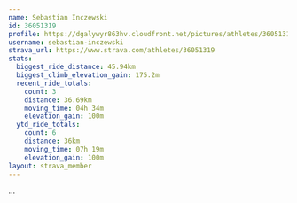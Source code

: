 ```yaml
---
name: Sebastian Inczewski
id: 36051319
profile: https://dgalywyr863hv.cloudfront.net/pictures/athletes/36051319/10635839/2/large.jpg
username: sebastian-inczewski
strava_url: https://www.strava.com/athletes/36051319
stats:
  biggest_ride_distance: 45.94km
  biggest_climb_elevation_gain: 175.2m
  recent_ride_totals:
    count: 3
    distance: 36.69km
    moving_time: 04h 34m
    elevation_gain: 100m
  ytd_ride_totals:
    count: 6
    distance: 36km
    moving_time: 07h 19m
    elevation_gain: 100m
layout: strava_member
--- 
```

...
